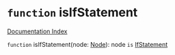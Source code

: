 # `function` isIfStatement

[Documentation Index](../README.md)

`function` isIfStatement(node: [Node](../private.interface.Node/README.md)): node `is` [IfStatement](../private.interface.IfStatement/README.md)